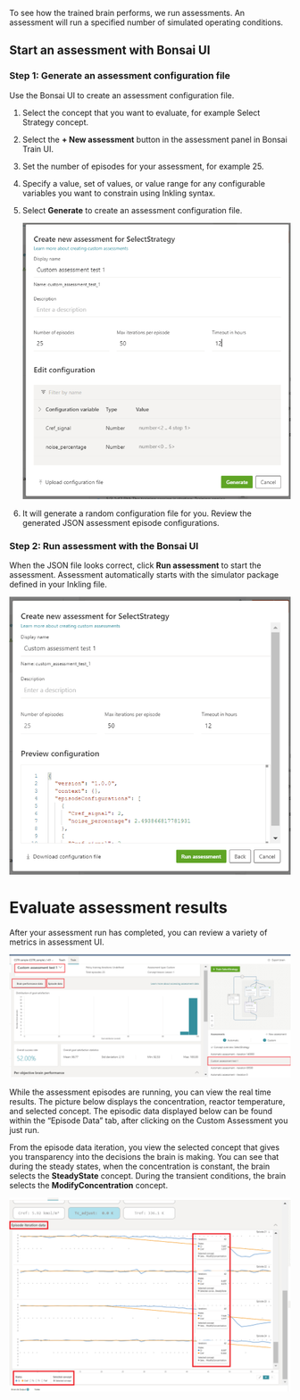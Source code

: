 To see how the trained brain performs, we run assessments. An assessment will run a specified number of simulated operating conditions. 

## Start an assessment with Bonsai UI

### Step 1: Generate an assessment configuration file

Use the Bonsai UI to create an assessment configuration file.

1. Select the concept that you want to evaluate, for example Select Strategy concept.
2. Select the **+ New assessment** button in the assessment panel in Bonsai Train UI.
3. Set the number of episodes for your assessment, for example 25.
4. Specify a value, set of values, or value range for any configurable variables you want to constrain using Inkling syntax.
5. Select **Generate** to create an assessment configuration file.

    ![The screenshot shows how to create an assessment.](../media/create-assessment.png)

6. It will generate a random configuration file for you. Review the generated JSON assessment episode configurations.

### Step 2: Run assessment with the Bonsai UI

When the JSON file looks correct, click **Run assessment** to start the assessment. Assessment automatically starts with the simulator package defined in your Inkling file.

![The screenshot shows how to run assessment.](../media/run-assessment.png)

# Evaluate assessment results

After your assessment run has completed, you can review a variety of metrics in assessment UI.

![The screenshot shows how to evaluate assessment.](../media/evaluate-assessment.png)

While the assessment episodes are running, you can view the real time results. The picture below displays the concentration, reactor temperature, and selected concept. The episodic data displayed below can be found within the “Episode Data” tab, after clicking on the Custom Assessment you just run.

From the episode data iteration, you view the selected concept that gives you transparency into the decisions the brain is making. You can see that during the steady states, when the concentration is constant, the brain selects the **SteadyState** concept. During the transient conditions, the brain selects the **ModifyConcentration** concept.

![The screenshot shows how to review episode iteration data.](../media/episode-iteration-data.png)
